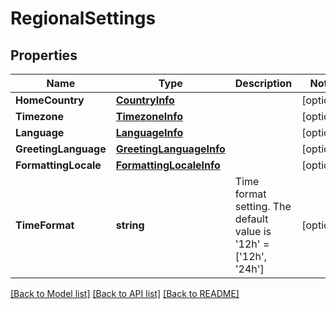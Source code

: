 # RegionalSettings

## Properties
Name | Type | Description | Notes
------------ | ------------- | ------------- | -------------
**HomeCountry** | [**CountryInfo**](CountryInfo.md) |  | [optional] 
**Timezone** | [**TimezoneInfo**](TimezoneInfo.md) |  | [optional] 
**Language** | [**LanguageInfo**](LanguageInfo.md) |  | [optional] 
**GreetingLanguage** | [**GreetingLanguageInfo**](GreetingLanguageInfo.md) |  | [optional] 
**FormattingLocale** | [**FormattingLocaleInfo**](FormattingLocaleInfo.md) |  | [optional] 
**TimeFormat** | **string** | Time format setting. The default value is &#39;12h&#39; &#x3D; [&#39;12h&#39;, &#39;24h&#39;] | [optional] 

[[Back to Model list]](../README.md#documentation-for-models) [[Back to API list]](../README.md#documentation-for-api-endpoints) [[Back to README]](../README.md)


